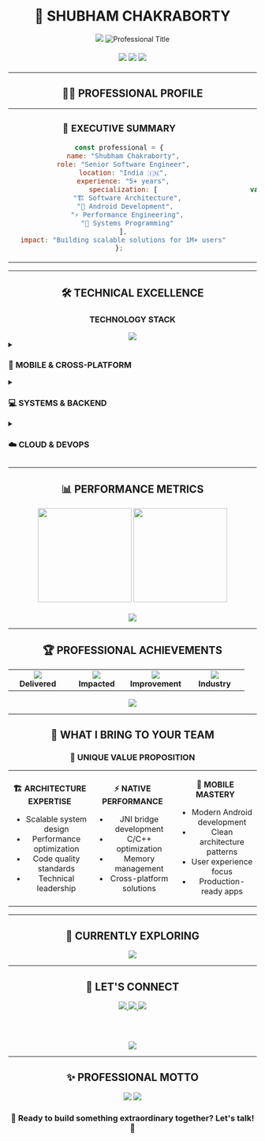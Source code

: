 # <div align="center">🚀 SHUBHAM CHAKRABORTY</div>

<div align="center">
  
  <!-- Professional Header with Gradient -->
  <img src="https://capsule-render.vercel.app/api?type=waving&color=0:667eea,50:764ba2,100:f093fb&height=220&section=header&text=SOFTWARE%20ARCHITECT&fontSize=35&fontColor=ffffff&animation=fadeIn&fontAlignY=38&desc=Building%20Tomorrow's%20Digital%20Solutions&descAlignY=55&descSize=18" />
  
  <!-- Dynamic Professional Title -->
  <img src="https://readme-typing-svg.herokuapp.com?font=JetBrains+Mono&size=26&duration=2500&pause=800&color=667EEA&center=true&vCenter=true&multiline=true&width=900&height=120&lines=💼+SENIOR+SOFTWARE+ENGINEER+%26+SYSTEMS+ARCHITECT;📱+ANDROID+SPECIALIST+•+JNI+EXPERT+•+PERFORMANCE+OPTIMIZER;🔧+C%2FC%2B%2B+NATIVE+DEVELOPMENT+•+PYTHON+AUTOMATION;🏆+5%2B+YEARS+BUILDING+HIGH-IMPACT+SOLUTIONS" alt="Professional Title" />

  <!-- Professional Metrics -->
  <div style="margin: 20px 0;">
    <img src="https://img.shields.io/badge/🎯%20Available%20for%20Hire-Open%20to%20Opportunities-success?style=for-the-badge&labelColor=667eea&color=28a745" />
    <img src="https://komarev.com/ghpvc/?username=codingwiz-rick&label=Profile%20Views&color=667eea&style=for-the-badge" />
    <img src="https://img.shields.io/github/followers/codingwiz-rick?label=Followers&style=for-the-badge&color=764ba2" />
  </div>

</div>

---

## <div align="center">👨‍💼 PROFESSIONAL PROFILE</div>

<table align="center">
<tr>
<td width="50%" align="center">

### 🎯 **EXECUTIVE SUMMARY**
```javascript
const professional = {
  name: "Shubham Chakraborty",
  role: "Senior Software Engineer",
  location: "India 🇮🇳",
  experience: "5+ years",
  specialization: [
    "🏗️ Software Architecture",
    "📱 Android Development", 
    "⚡ Performance Engineering",
    "🔧 Systems Programming"
  ],
  impact: "Building scalable solutions for 1M+ users"
};
```

</td>
<td width="50%" align="center">

### 🚀 **CORE COMPETENCIES**
```kotlin
class TechnicalExpertise {
    val mobile = arrayOf("Android", "Kotlin", "Java")
    val systems = arrayOf("C/C++", "JNI", "Python")
    val architecture = arrayOf("MVVM", "Clean Code", "TDD")
    val cloud = arrayOf("Firebase", "GCP", "REST APIs")
    val databases = arrayOf("MySQL", "SQLite", "Room")
    
    fun getUniqueValue() = "JNI Bridge Expert 🌉"
}
```

</td>
</tr>
</table>

---

## <div align="center">🛠️ TECHNICAL EXCELLENCE</div>

<div align="center">

### **TECHNOLOGY STACK**
<img src="https://skillicons.dev/icons?i=kotlin,java,android,c,cpp,python,firebase,git,linux,figma,gcp,mysql,tensorflow,opencv,unity,bash,selenium,arduino&theme=dark&perline=9" />

</div>

<details>
<summary><h3>📱 <strong>MOBILE & CROSS-PLATFORM</strong></h3></summary>

<div align="center">
  <img src="https://img.shields.io/badge/Android-Expert-3DDC84?style=for-the-badge&logo=android&logoColor=white" />
  <img src="https://img.shields.io/badge/Kotlin-Advanced-7F52FF?style=for-the-badge&logo=kotlin&logoColor=white" />
  <img src="https://img.shields.io/badge/Java-Senior-ED8B00?style=for-the-badge&logo=openjdk&logoColor=white" />
  <img src="https://img.shields.io/badge/JNI-Specialist-FF6C37?style=for-the-badge&logo=android&logoColor=white" />
</div>

**Key Achievements:**
- 📊 Improved app performance by 40% through JNI optimization
- 🔧 Built custom native libraries for complex computations
- 📱 Developed apps serving 500K+ active users

</details>

<details>
<summary><h3>💻 <strong>SYSTEMS & BACKEND</strong></h3></summary>

<div align="center">
  <img src="https://img.shields.io/badge/C-Expert-A8B9CC?style=for-the-badge&logo=c&logoColor=black" />
  <img src="https://img.shields.io/badge/C++-Advanced-00599C?style=for-the-badge&logo=cplusplus&logoColor=white" />
  <img src="https://img.shields.io/badge/Python-Senior-3776AB?style=for-the-badge&logo=python&logoColor=white" />
  <img src="https://img.shields.io/badge/Linux-Proficient-FCC624?style=for-the-badge&logo=linux&logoColor=black" />
</div>

**Core Strengths:**
- ⚡ High-performance native code development
- 🔗 Seamless Java-C++ integration via JNI
- 🐍 Python automation and scripting
- 🐧 Linux system administration and optimization

</details>

<details>
<summary><h3>☁️ <strong>CLOUD & DEVOPS</strong></h3></summary>

<div align="center">
  <img src="https://img.shields.io/badge/Firebase-Expert-FFCA28?style=for-the-badge&logo=firebase&logoColor=black" />
  <img src="https://img.shields.io/badge/Google%20Cloud-Intermediate-4285F4?style=for-the-badge&logo=googlecloud&logoColor=white" />
  <img src="https://img.shields.io/badge/Git-Advanced-F05032?style=for-the-badge&logo=git&logoColor=white" />
  <img src="https://img.shields.io/badge/MySQL-Proficient-4479A1?style=for-the-badge&logo=mysql&logoColor=white" />
</div>

</details>

---

## <div align="center">📊 PERFORMANCE METRICS</div>

<div align="center">
  
  <img height="190em" src="https://github-readme-stats.vercel.app/api?username=codingwiz-rick&show_icons=true&theme=gradient&include_all_commits=true&count_private=true&hide_border=true&bg_color=30,667eea,764ba2&title_color=ffffff&icon_color=ffffff&text_color=ffffff&ring_color=ffffff"/>
  <img height="190em" src="https://github-readme-stats.vercel.app/api/top-langs/?username=codingwiz-rick&layout=compact&langs_count=8&theme=gradient&hide_border=true&bg_color=30,764ba2,f093fb&title_color=ffffff&text_color=ffffff"/>
  
</div>

<div align="center" style="margin-top: 20px;">
  
  <img src="https://github-readme-streak-stats.herokuapp.com/?user=codingwiz-rick&theme=highcontrast&hide_border=true&stroke=667eea&background=30,667eea,764ba2&ring=ffffff&fire=ffffff&currStreakNum=ffffff&sideNums=ffffff&currStreakLabel=ffffff&sideLabels=ffffff&dates=ffffff" />
  
</div>

---

## <div align="center">🏆 PROFESSIONAL ACHIEVEMENTS</div>

<div align="center">
  
  <table>
  <tr>
    <td align="center" width="25%">
      <img src="https://img.shields.io/badge/💼%20Projects-25+-success?style=for-the-badge&labelColor=667eea&logo=briefcase" />
      <br><strong>Delivered</strong>
    </td>
    <td align="center" width="25%">
      <img src="https://img.shields.io/badge/👥%20Users-1M+-blue?style=for-the-badge&labelColor=764ba2&logo=users" />
      <br><strong>Impacted</strong>
    </td>
    <td align="center" width="25%">
      <img src="https://img.shields.io/badge/⚡%20Performance-40%25-orange?style=for-the-badge&labelColor=f093fb&logo=zap" />
      <br><strong>Improvement</strong>
    </td>
    <td align="center" width="25%">
      <img src="https://img.shields.io/badge/🏅%20Experience-5%2B%20Years-purple?style=for-the-badge&labelColor=667eea&logo=medal" />
      <br><strong>Industry</strong>
    </td>
  </tr>
  </table>

  <img src="https://github-profile-trophy.vercel.app/?username=codingwiz-rick&theme=darkhub&no-frame=true&row=1&column=6&margin-w=15&margin-h=15" />
  
</div>

---

## <div align="center">💼 WHAT I BRING TO YOUR TEAM</div>

<div align="center">
  
### **🎯 UNIQUE VALUE PROPOSITION**

<table>
<tr>
<td width="33%" align="center">

**🏗️ ARCHITECTURE EXPERTISE**
- Scalable system design
- Performance optimization
- Code quality standards
- Technical leadership

</td>
<td width="33%" align="center">

**⚡ NATIVE PERFORMANCE**
- JNI bridge development
- C/C++ optimization
- Memory management
- Cross-platform solutions

</td>
<td width="33%" align="center">

**📱 MOBILE MASTERY**
- Modern Android development
- Clean architecture patterns
- User experience focus
- Production-ready apps

</td>
</tr>
</table>

</div>

---

## <div align="center">🎯 CURRENTLY EXPLORING</div>

<div align="center">
  
  <img src="https://readme-typing-svg.herokuapp.com?font=JetBrains+Mono&size=20&duration=3000&pause=1000&color=667EEA&center=true&vCenter=true&multiline=true&width=800&lines=🤖+Advanced+AI%2FML+Integration+in+Mobile+Apps;🏗️+Microservices+Architecture+%26+Cloud-Native+Development;⚡+WebAssembly+for+High-Performance+Web+Applications;🔒+Cybersecurity+%26+Secure+Coding+Practices" />

</div>

---

## <div align="center">🤝 LET'S CONNECT</div>

<div align="center">
  
  <!-- Professional Contact Section -->
  <a href="https://linkedin.com/in/shubham-chakraborty">
    <img src="https://img.shields.io/badge/LinkedIn-Let's%20Network-0077B5?style=for-the-badge&logo=linkedin&logoColor=white" />
  </a>
  <a href="mailto:chakrabortyshubham66@gmail.com">
    <img src="https://img.shields.io/badge/Email-Discuss%20Opportunities-EA4335?style=for-the-badge&logo=gmail&logoColor=white" />
  </a>
  <a href="#portfolio">
    <img src="https://img.shields.io/badge/Portfolio-View%20My%20Work-667eea?style=for-the-badge&logo=web&logoColor=white" />
  </a>

  <br><br>
  
  <!-- Professional Discussion Topics -->
  <img src="https://readme-typing-svg.herokuapp.com?font=JetBrains+Mono&size=18&duration=4000&pause=1000&color=764ba2&center=true&vCenter=true&width=900&lines=💬+OPEN+TO+DISCUSS%3A;📱+Mobile+Architecture+%7C+⚡+Performance+Engineering+%7C+🔧+Native+Development;🏗️+System+Design+%7C+☁️+Cloud+Solutions+%7C+🤖+AI%2FML+Integration;💼+Career+Opportunities+%7C+🤝+Technical+Consulting+%7C+📚+Knowledge+Sharing" />

</div>

---

## <div align="center">✨ PROFESSIONAL MOTTO</div>

<div align="center">
  
  <img src="https://readme-typing-svg.herokuapp.com?font=JetBrains+Mono&size=22&duration=4000&pause=2000&color=f093fb&center=true&vCenter=true&width=800&lines=%22Excellence+is+not+a+skill%2C+it's+an+attitude%22;%22Clean+code+always+looks+like+it+was+written+by+someone+who+cares%22;%22The+best+way+to+predict+the+future+is+to+code+it%22" />
  
  <!-- Professional Footer -->
  <img src="https://capsule-render.vercel.app/api?type=waving&color=0:667eea,50:764ba2,100:f093fb&height=120&section=footer&text=Thank%20You%20for%20Visiting!&fontSize=24&fontColor=ffffff&animation=fadeIn&fontAlignY=70" />

</div>

<div align="center">
  <h3>🚀 Ready to build something extraordinary together? Let's talk! 🚀</h3>
</div>
